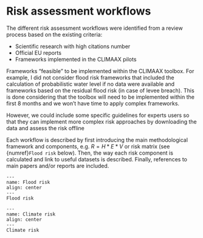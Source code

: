 Risk assessment workflows 
=======================

The different risk assessment workflows were identified from a review process based on the existing criteria: 
- Scientific research with high citations number 
- Official EU reports 
- Frameworks implemented in the CLIMAAX pilots 

Frameworks “feasible” to be implemented within the CLIMAAX toolbox. For example, I did not consider flood risk frameworks that included the calculation of probabilistic water level if no data were available and frameworks based on the residual flood risk (in case of levee breach). This is done considering that the toolbox will need to be implemented within the first 8 months and we won’t have time to apply complex frameworks.   

However, we could include some specific guidelines for experts users so that they can implement more complex risk approaches by downloading the data and assess the risk offline 

Each workflow is described by first introducing the main methodological framework and components, e.g. $R=H*E*V$ or risk matrix (see {numref}`Flood risk` below). Then, the way each risk component is calculated and link to useful datasets is described. Finally, references to main papers and/or reports are included. 

```{figure} ../images/image1.png
---
name: Flood risk
align: center
---
Flood risk
```
```{figure} ../images/image2.png
---
name: Climate risk
align: center
---
Climate risk
```
